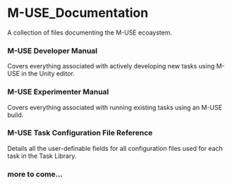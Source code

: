 # M-USE_Documentation

A collection of files documenting the M-USE ecoaystem.

### M-USE Developer Manual
Covers everything associated with actively developing new tasks using M-USE in the Unity editor.

### M-USE Experimenter Manual
Covers everything associated with running existing tasks using an M-USE build.

### M-USE Task Configuration File Reference
Details all the user-definable fields for all configuration files used for each task in the Task Library.

### more to come...
